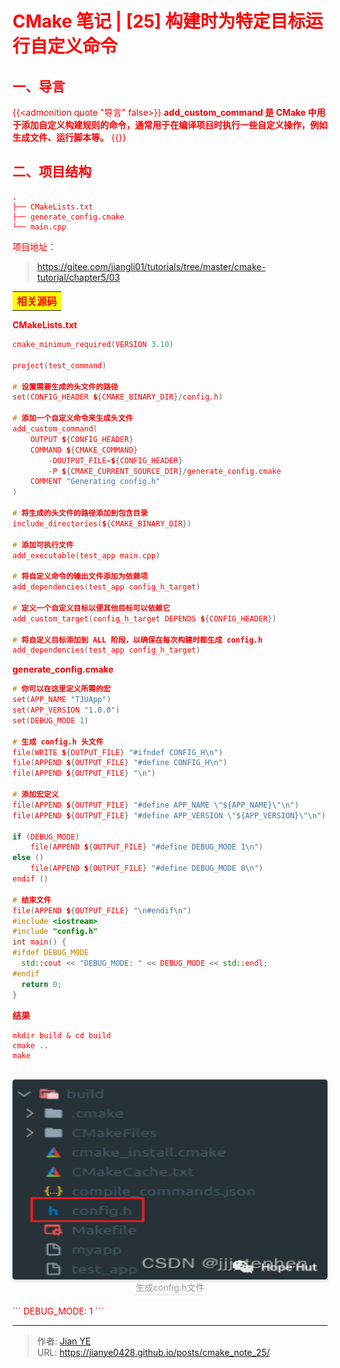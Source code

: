 # CMake 笔记 | [25] 构建时为特定目标运行自定义命令


## 一、导言

{{<admonition quote "导言" false>}}
**add_custom_command 是 CMake 中用于添加自定义构建规则的命令，通常用于在编译项目时执行一些自定义操作，例如生成文件、运行脚本等。**
{{</admonition>}}



## 二、项目结构

```shell
.
├── CMakeLists.txt
├── generate_config.cmake
└── main.cpp
```

项目地址：

> https://gitee.com/jiangli01/tutorials/tree/master/cmake-tutorial/chapter5/03




<table><body text=red><tr><td style="text-align:left;font-weight:bold" bgcolor=yellow><font size="3" color="red">相关源码</font></td></tr></body></table>

**CMakeLists.txt**

```c++
cmake_minimum_required(VERSION 3.10)

project(test_command)

# 设置需要生成的头文件的路径
set(CONFIG_HEADER ${CMAKE_BINARY_DIR}/config.h)

# 添加一个自定义命令来生成头文件
add_custom_command(
    OUTPUT ${CONFIG_HEADER}
    COMMAND ${CMAKE_COMMAND}
        -DOUTPUT_FILE=${CONFIG_HEADER}
        -P ${CMAKE_CURRENT_SOURCE_DIR}/generate_config.cmake
    COMMENT "Generating config.h"
)

# 将生成的头文件的路径添加到包含目录
include_directories(${CMAKE_BINARY_DIR})

# 添加可执行文件
add_executable(test_app main.cpp)

# 将自定义命令的输出文件添加为依赖项
add_dependencies(test_app config_h_target)

# 定义一个自定义目标以便其他目标可以依赖它
add_custom_target(config_h_target DEPENDS ${CONFIG_HEADER})

# 将自定义目标添加到 ALL 阶段，以确保在每次构建时都生成 config.h
add_dependencies(test_app config_h_target)
```

**generate_config.cmake**

```c++
# 你可以在这里定义所需的宏
set(APP_NAME "TJUApp")
set(APP_VERSION "1.0.0")
set(DEBUG_MODE 1)

# 生成 config.h 头文件
file(WRITE ${OUTPUT_FILE} "#ifndef CONFIG_H\n")
file(APPEND ${OUTPUT_FILE} "#define CONFIG_H\n")
file(APPEND ${OUTPUT_FILE} "\n")

# 添加宏定义
file(APPEND ${OUTPUT_FILE} "#define APP_NAME \"${APP_NAME}\"\n")
file(APPEND ${OUTPUT_FILE} "#define APP_VERSION \"${APP_VERSION}\"\n")

if (DEBUG_MODE)
    file(APPEND ${OUTPUT_FILE} "#define DEBUG_MODE 1\n")
else ()
    file(APPEND ${OUTPUT_FILE} "#define DEBUG_MODE 0\n")
endif ()

# 结束文件
file(APPEND ${OUTPUT_FILE} "\n#endif\n")
#include <iostream>
#include "config.h"
int main() {
#ifdef DEBUG_MODE
  std::cout << "DEBUG_MODE: " << DEBUG_MODE << std::endl;
#endif
  return 0;
}
```

**结果**

```shell
mkdir build & cd build
cmake ..
make
```

<br>
<center>
  <img src="images/2_01.png" width="640" height="320" align=center style="border-radius: 0.3125em; box-shadow: 0 2px 4px 0 rgba(34,36,38,.12),0 2px 10px 0 rgba(34,36,38,.08);">
  <br>
  <div style="color:orange; border-bottom: 1px solid #d9d9d9; display: inline-block; color: #999; padding: 2px;">生成config.h文件</div>
</center>
<br>
```
DEBUG_MODE: 1
```



---

> 作者: [Jian YE](https://github.com/jianye0428)  
> URL: https://jianye0428.github.io/posts/cmake_note_25/  

